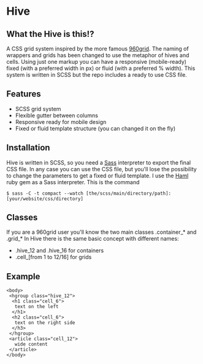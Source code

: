 Hive
====

What the Hive is this!?
-----------------------

A CSS grid system inspired by the more famous [960grid](http://960.gs/).
The naming of wrappers and grids has been changed to use the metaphor of hives and cells.
Using just one markup you can have a responsive (mobile-ready) fixed (with a preferred width in px) or fluid (with a preferred % width).
This system is written in SCSS but the repo includes a ready to use CSS file.

Features
--------

* SCSS grid system
* Flexible gutter between columns
* Responsive ready for mobile design
* Fixed or fluid template structure (you can changed it on the fly)

Installation
------------

Hive is written in SCSS, so you need a [Sass](http://sass-lang.com/) interpreter to export the final CSS file.
In any case you can use the CSS file, but you'll lose the possibility to change the parameters to get a fixed or fluid template.
I use the [Haml](http://haml-lang.com/) ruby gem as a Sass interpreter. This is the command

    $ sass -C -t compact --watch [the/scss/main/directory/path]:[your/website/css/directory]

Classes
-------

If you are a 960grid user you'll know the two main classes .container_* and .grid_*
In Hive there is the same basic concept with different names:

* .hive_12 and .hive_16 for containers
* .cell_[from 1 to 12/16] for grids

Example
-------

    <body>
     <hgroup class="hive_12">
      <h1 class="cell_6">
       text on the left
      </h1>
      <h2 class="cell_6">
       text on the right side
      </h3>
     </hgroup>
     <article class="cell_12">
       wide content
     </article>
    </body>
